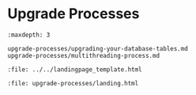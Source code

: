 # Upgrade Processes

```{toctree}
:maxdepth: 3

upgrade-processes/upgrading-your-database-tables.md
upgrade-processes/multithreading-process.md
```

```{raw} html
:file: ../../landingpage_template.html
```
```{raw} html
:file: upgrade-processes/landing.html
```